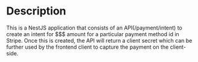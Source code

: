 # Description

This is a NestJS application that consists of an API(/payment/intent) to create an intent for $$$ amount for a particular payment method id in Stripe. Once this is created, the API will return a client secret which can be further used by the frontend client to capture the payment on the client-side.

